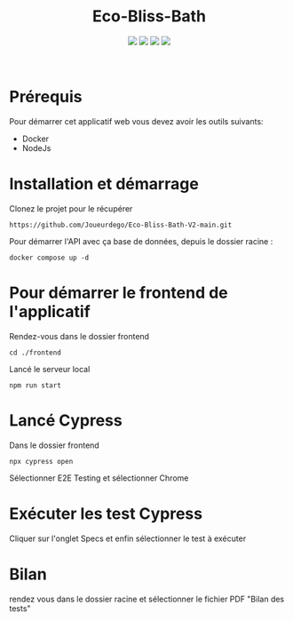 <div align="center">

# Eco-Bliss-Bath
</div>

<p align="center">
    <img src="https://img.shields.io/badge/MariaDB-v11.7.2-blue">
    <img src="https://img.shields.io/badge/Symfony-v6.2-blue">
    <img src="https://img.shields.io/badge/Angular-v13.3.0-blue">
    <img src="https://img.shields.io/badge/docker--build-passing-brightgreen">
  <br><br><br>
</p>

# Prérequis
Pour démarrer cet applicatif web vous devez avoir les outils suivants:
- Docker
- NodeJs

# Installation et démarrage
Clonez le projet pour le récupérer
``` 
https://github.com/Joueurdego/Eco-Bliss-Bath-V2-main.git
```
Pour démarrer l'API avec ça base de données, depuis le dossier racine :
```
docker compose up -d
```
# Pour démarrer le frontend de l'applicatif
Rendez-vous dans le dossier frontend
```
cd ./frontend
```
Lancé le serveur local 
```
npm run start
```
# Lancé Cypress
Dans le dossier frontend
```
npx cypress open
```
Sélectionner E2E Testing et sélectionner Chrome
# Exécuter les test Cypress
Cliquer sur l'onglet Specs  et enfin sélectionner le test à exécuter  
# Bilan 
rendez vous dans le dossier racine et sélectionner le fichier PDF "Bilan des tests"